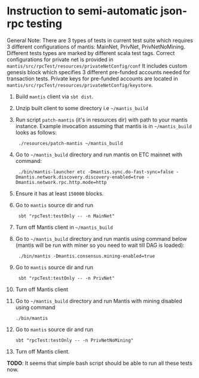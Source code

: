 # Instruction to semi-automatic json-rpc testing

General Note:
There are 3 types of tests in current test suite which requires 3 different configurations of mantis:
MainNet, PrivNet, PrivNetNoMining. Different tests types are marked by different scala test tags.
Correct configurations for private net is provided in `mantis/src/rpcTest/resources/privateNetConfig/conf`
It includes custom genesis block which specifies 3 different pre-funded accounts needed for transaction tests.
Private keys for pre-funded accounts are located in `mantis/src/rpcTest/resources/privateNetConfig/keystore`.

1. Build `mantis` client via `sbt dist`.
2. Unzip built client to some directory i.e `~/mantis_build`
3. Run script `patch-mantis` (it's in resources dir) with path to your mantis instance. Example invocation assuming that mantis is in `~/mantis_build` looks as follows:
    
        ./resources/patch-mantis ~/mantis_build

4. Go to `~/mantis_build` directory and run mantis on ETC mainnet with command:

        ./bin/mantis-launcher etc -Dmantis.sync.do-fast-sync=false -Dmantis.network.discovery.discovery-enabled=true -Dmantis.network.rpc.http.mode=http
        
5. Ensure it has at least `150000` blocks.
6. Go to `mantis` source dir and run 

        sbt "rpcTest:testOnly -- -n MainNet"
        
7. Turn off Mantis client in `~/mantis_build`
8. Go to `~/mantis_build` directory and run mantis using command below (mantis will be run with miner so you need to wait till DAG is loaded):

        ./bin/mantis -Dmantis.consensus.mining-enabled=true
9. Go to `mantis` source dir and run 

        sbt "rpcTest:testOnly -- -n PrivNet"
        
10. Turn off Mantis client
11. Go to `~/mantis_build` directory and run Mantis with mining disabled using command

        ./bin/mantis
        
12. Go to `mantis` source dir and run 

        sbt "rpcTest:testOnly -- -n PrivNetNoMining"
        
13. Turn off Mantis client.


__TODO__: It seems that simple bash script should be able to run all these tests now.
